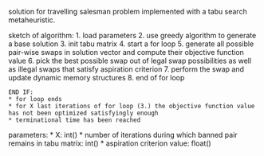 solution for travelling salesman problem implemented with a tabu search metaheuristic.

sketch of algorithm:
	1. load parameters
	2. use greedy algorithm to generate a base solution
	3. init tabu matrix
	4. start a for loop
	5. generate all possible pair-wise swaps in solution vector and compute their objective function value
	6. pick the best possible swap out of legal swap possibilities as well as illegal swaps that satisfy aspiration criterion
	7. perform the swap and update dynamic memory structures
	8. end of for loop
	
	END IF:
	* for loop ends
	* for X last iterations of for loop (3.) the objective function value has not been optimized satisfyingly enough
	* terminational time has been reached

parameters:
	* X: int()
	* number of iterations during which banned pair remains in tabu matrix: int()
	* aspiration criterion value: float()

